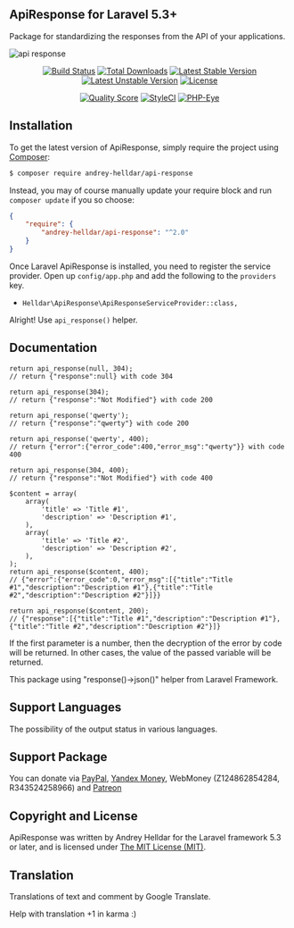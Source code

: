 ## ApiResponse for Laravel 5.3+

Package for standardizing the responses from the API of your applications.

![api response](https://cloud.githubusercontent.com/assets/10347617/23128374/0f02ede0-f7c2-11e6-8b9a-a7d0d265859b.jpg)

<p align="center">
<a href="https://travis-ci.org/andrey-helldar/api-response"><img src="https://travis-ci.org/andrey-helldar/api-response.svg?branch=master&style=flat-square" alt="Build Status" /></a>
<a href="https://packagist.org/packages/andrey-helldar/api-response"><img src="https://img.shields.io/packagist/dt/andrey-helldar/api-response.svg?style=flat-square" alt="Total Downloads" /></a>
<a href="https://packagist.org/packages/andrey-helldar/api-response"><img src="https://poser.pugx.org/andrey-helldar/api-response/v/stable?format=flat-square" alt="Latest Stable Version" /></a>
<a href="https://packagist.org/packages/andrey-helldar/api-response"><img src="https://poser.pugx.org/andrey-helldar/api-response/v/unstable?format=flat-square" alt="Latest Unstable Version" /></a>
<a href="https://github.com/andrey-helldar/api-response"><img src="https://poser.pugx.org/andrey-helldar/api-response/license?format=flat-square" alt="License" /></a>
</p>


<p align="center">
<a href="https://github.com/andrey-helldar/api-response"><img src="https://img.shields.io/scrutinizer/g/andrey-helldar/api-response.svg?style=flat-square" alt="Quality Score" /></a>
<a href="https://styleci.io/repos/82566268"><img src="https://styleci.io/repos/82566268/shield" alt="StyleCI" /></a>
<a href="https://php-eye.com/package/andrey-helldar/api-response"><img src="https://php-eye.com/badge/andrey-helldar/api-response/tested.svg?style=flat-square" alt="PHP-Eye" /></a>
</p>


## Installation

To get the latest version of ApiResponse, simply require the project using [Composer](https://getcomposer.org/):

```bash
$ composer require andrey-helldar/api-response
```

Instead, you may of course manually update your require block and run `composer update` if you so choose:

```json
{
    "require": {
        "andrey-helldar/api-response": "^2.0"
    }
}
```

Once Laravel ApiResponse is installed, you need to register the service provider. Open up `config/app.php` and add the following to the `providers` key.

* `Helldar\ApiResponse\ApiResponseServiceProvider::class,`

Alright! Use `api_response()` helper.


## Documentation

    return api_response(null, 304);
    // return {"response":null} with code 304

    return api_response(304);
    // return {"response":"Not Modified"} with code 200

    return api_response('qwerty');
    // return {"response":"qwerty"} with code 200
    
    return api_response('qwerty', 400);
    // return {"error":{"error_code":400,"error_msg":"qwerty"}} with code 400
    
    return api_response(304, 400);
    // return {"response":"Not Modified"} with code 400
    
    $content = array(
        array(
            'title' => 'Title #1',
            'description' => 'Description #1',
        ),
        array(
            'title' => 'Title #2',
            'description' => 'Description #2',
        ),
    );
    return api_response($content, 400);
    // {"error":{"error_code":0,"error_msg":[{"title":"Title #1","description":"Description #1"},{"title":"Title #2","description":"Description #2"}]}}
    
    return api_response($content, 200);
    // {"response":[{"title":"Title #1","description":"Description #1"},{"title":"Title #2","description":"Description #2"}]}
    
If the first parameter is a number, then the decryption of the error by code will be returned. In other cases, the value of the passed variable will be returned.
    
This package using "response()->json()" helper from Laravel Framework.


## Support Languages

The possibility of the output status in various languages.


## Support Package

You can donate via [PayPal](https://www.paypal.com/cgi-bin/webscr?cmd=_s-xclick&hosted_button_id=94B8LCPAPJ5VG), [Yandex Money](https://money.yandex.ru/quickpay/shop-widget?account=410012608840929&quickpay=shop&payment-type-choice=on&mobile-payment-type-choice=on&writer=seller&targets=Andrey+Helldar%3A+Open+Source+Projects&targets-hint=&default-sum=&button-text=04&mail=on&successURL=), WebMoney (Z124862854284, R343524258966) and [Patreon](https://www.patreon.com/helldar)


## Copyright and License

ApiResponse was written by Andrey Helldar for the Laravel framework 5.3 or later, and is licensed under [The MIT License (MIT)](LICENSE).


## Translation

Translations of text and comment by Google Translate.

Help with translation +1 in karma :)
